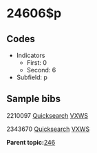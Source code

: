 # 24606$p

## Codes

-   Indicators
    -   First: 0
    -   Second: 6
-   Subfield: p

## Sample bibs

2210097 [Quicksearch](https://search.library.yale.edu/catalog/2210097) [VXWS](http://prodorbis.library.yale.edu:7014/vxws/GetHoldingsService?bibId=2210097)

2343670 [Quicksearch](https://search.library.yale.edu/catalog/2343670) [VXWS](http://prodorbis.library.yale.edu:7014/vxws/GetHoldingsService?bibId=2343670)

**Parent topic:**[246](../../tags/246/246.md)

